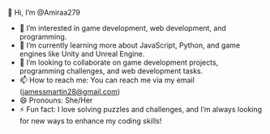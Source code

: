 👋 Hi, I’m @Amiraa279
- 👀 I’m interested in game development, web development, and programming.
- 🌱 I’m currently learning more about JavaScript, Python, and game engines like Unity and Unreal Engine.
- 💞️ I’m looking to collaborate on game development projects, programming challenges, and web development tasks.
- 📫 How to reach me: You can reach me via my email (jamessmartin28@gmail.com)
- 😄 Pronouns: She/Her
- ⚡ Fun fact: I love solving puzzles and challenges, and I’m always looking for new ways to enhance my coding skills!

<!---
Amiraa279/Amiraa279 is a ✨ special ✨ repository because its `README.md` (this file) appears on your GitHub profile.
You can click the Preview link to take a look at your changes.
--->
